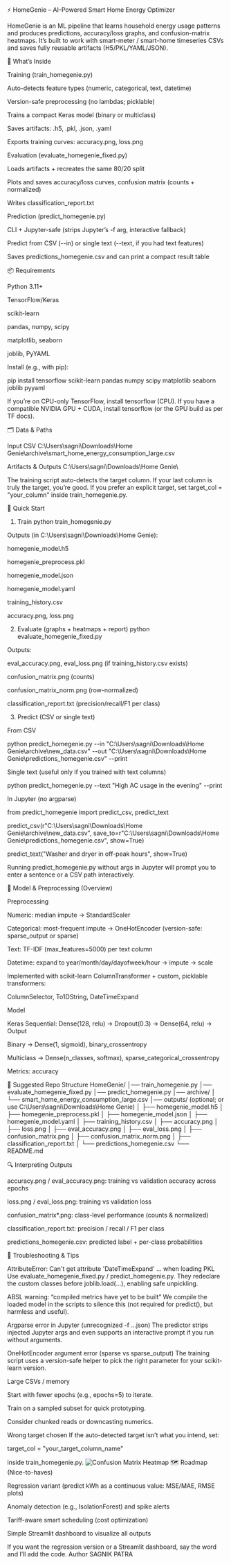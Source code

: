 ⚡ HomeGenie – AI-Powered Smart Home Energy Optimizer

HomeGenie is an ML pipeline that learns household energy usage patterns and produces predictions, accuracy/loss graphs, and confusion-matrix heatmaps. It’s built to work with smart-meter / smart-home timeseries CSVs and saves fully reusable artifacts (H5/PKL/YAML/JSON).

🎯 What’s Inside

Training (train_homegenie.py)

Auto-detects feature types (numeric, categorical, text, datetime)

Version-safe preprocessing (no lambdas; picklable)

Trains a compact Keras model (binary or multiclass)

Saves artifacts: .h5, .pkl, .json, .yaml

Exports training curves: accuracy.png, loss.png

Evaluation (evaluate_homegenie_fixed.py)

Loads artifacts + recreates the same 80/20 split

Plots and saves accuracy/loss curves, confusion matrix (counts + normalized)

Writes classification_report.txt

Prediction (predict_homegenie.py)

CLI + Jupyter-safe (strips Jupyter’s -f arg, interactive fallback)

Predict from CSV (--in) or single text (--text, if you had text features)

Saves predictions_homegenie.csv and can print a compact result table

📦 Requirements

Python 3.11+

TensorFlow/Keras

scikit-learn

pandas, numpy, scipy

matplotlib, seaborn

joblib, PyYAML

Install (e.g., with pip):

pip install tensorflow scikit-learn pandas numpy scipy matplotlib seaborn joblib pyyaml


If you’re on CPU-only TensorFlow, install tensorflow (CPU). If you have a compatible NVIDIA GPU + CUDA, install tensorflow (or the GPU build as per TF docs).

🗂️ Data & Paths

Input CSV
C:\Users\sagni\Downloads\Home Genie\archive\smart_home_energy_consumption_large.csv

Artifacts & Outputs
C:\Users\sagni\Downloads\Home Genie\

The training script auto-detects the target column. If your last column is truly the target, you’re good. If you prefer an explicit target, set target_col = "your_column" inside train_homegenie.py.

🚀 Quick Start
1) Train
python train_homegenie.py


Outputs (in C:\Users\sagni\Downloads\Home Genie\):

homegenie_model.h5

homegenie_preprocess.pkl

homegenie_model.json

homegenie_model.yaml

training_history.csv

accuracy.png, loss.png

2) Evaluate (graphs + heatmaps + report)
python evaluate_homegenie_fixed.py


Outputs:

eval_accuracy.png, eval_loss.png (if training_history.csv exists)

confusion_matrix.png (counts)

confusion_matrix_norm.png (row-normalized)

classification_report.txt (precision/recall/F1 per class)

3) Predict (CSV or single text)

From CSV

python predict_homegenie.py --in "C:\Users\sagni\Downloads\Home Genie\archive\new_data.csv" --out "C:\Users\sagni\Downloads\Home Genie\predictions_homegenie.csv" --print


Single text (useful only if you trained with text columns)

python predict_homegenie.py --text "High AC usage in the evening" --print


In Jupyter (no argparse)

from predict_homegenie import predict_csv, predict_text

predict_csv(r"C:\Users\sagni\Downloads\Home Genie\archive\new_data.csv",
            save_to=r"C:\Users\sagni\Downloads\Home Genie\predictions_homegenie.csv",
            show=True)

predict_text("Washer and dryer in off-peak hours", show=True)


Running predict_homegenie.py without args in Jupyter will prompt you to enter a sentence or a CSV path interactively.

🧠 Model & Preprocessing (Overview)

Preprocessing

Numeric: median impute → StandardScaler

Categorical: most-frequent impute → OneHotEncoder (version-safe: sparse_output or sparse)

Text: TF-IDF (max_features=5000) per text column

Datetime: expand to year/month/day/dayofweek/hour → impute → scale

Implemented with scikit-learn ColumnTransformer + custom, picklable transformers:

ColumnSelector, To1DString, DateTimeExpand

Model

Keras Sequential: Dense(128, relu) → Dropout(0.3) → Dense(64, relu) → Output

Binary → Dense(1, sigmoid), binary_crossentropy

Multiclass → Dense(n_classes, softmax), sparse_categorical_crossentropy

Metrics: accuracy

📁 Suggested Repo Structure
HomeGenie/
│── train_homegenie.py
│── evaluate_homegenie_fixed.py
│── predict_homegenie.py
│── archive/
│   └── smart_home_energy_consumption_large.csv
│── outputs/  (optional; or use C:\Users\sagni\Downloads\Home Genie)
│   ├── homegenie_model.h5
│   ├── homegenie_preprocess.pkl
│   ├── homegenie_model.json
│   ├── homegenie_model.yaml
│   ├── training_history.csv
│   ├── accuracy.png
│   ├── loss.png
│   ├── eval_accuracy.png
│   ├── eval_loss.png
│   ├── confusion_matrix.png
│   ├── confusion_matrix_norm.png
│   ├── classification_report.txt
│   └── predictions_homegenie.csv
└── README.md

🔍 Interpreting Outputs

accuracy.png / eval_accuracy.png: training vs validation accuracy across epochs

loss.png / eval_loss.png: training vs validation loss

confusion_matrix*.png: class-level performance (counts & normalized)

classification_report.txt: precision / recall / F1 per class

predictions_homegenie.csv: predicted label + per-class probabilities

🧰 Troubleshooting & Tips

AttributeError: Can't get attribute 'DateTimeExpand' … when loading PKL
Use evaluate_homegenie_fixed.py / predict_homegenie.py. They redeclare the custom classes before joblib.load(...), enabling safe unpickling.

ABSL warning: “compiled metrics have yet to be built”
We compile the loaded model in the scripts to silence this (not required for predict(), but harmless and useful).

Argparse error in Jupyter (unrecognized -f …json)
The predictor strips injected Jupyter args and even supports an interactive prompt if you run without arguments.

OneHotEncoder argument error (sparse vs sparse_output)
The training script uses a version-safe helper to pick the right parameter for your scikit-learn version.

Large CSVs / memory

Start with fewer epochs (e.g., epochs=5) to iterate.

Train on a sampled subset for quick prototyping.

Consider chunked reads or downcasting numerics.

Wrong target chosen
If the auto-detected target isn’t what you intend, set:

target_col = "your_target_column_name"


inside train_homegenie.py.
![Confusion Matrix Heatmap](confusion_matrix_norm.png)
🗺️ Roadmap (Nice-to-haves)

Regression variant (predict kWh as a continuous value: MSE/MAE, RMSE plots)

Anomaly detection (e.g., IsolationForest) and spike alerts

Tariff-aware smart scheduling (cost optimization)

Simple Streamlit dashboard to visualize all outputs

If you want the regression version or a Streamlit dashboard, say the word and I’ll add the code.
Author
SAGNIK PATRA
